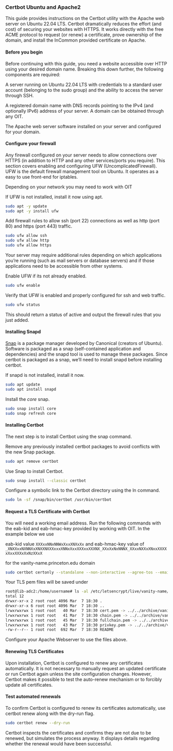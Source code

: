 ### Certbot Ubuntu and Apache2

This guide provides instructions on the Certbot utility with the Apache web server on Ubuntu 22.04 LTS. Certbot dramatically reduces the effort (and cost) of securing your websites with HTTPS. It works directly with the free ACME protocol to request (or renew) a certificate, prove ownership of the domain, and install the InCommon provided certificate on Apache.

#### Before you begin

Before continuing with this guide, you need a website accessible over HTTP using your desired domain name. Breaking this down further, the following components are required:

A server running on Ubuntu 22.04 LTS with credentials to a standard user account (belonging to the sudo group) and the ability to access the server through SSH.

A registered domain name with DNS records pointing to the IPv4 (and optionally IPv6) address of your server. A domain can be obtained through any OIT. 

The Apache web server software installed on your server and configured for your domain.

#### Configure your firewall

Any firewall configured on your server needs to allow connections over HTTPS (in addition to HTTP and any other services/ports you require). This section covers enabling and configuring UFW (UncomplicatedFirewall). UFW is the default firewall management tool on Ubuntu. It operates as a easy to use front-end for iptables.

Depending on your network you may need to work with OIT

If UFW is not installed, install it now using apt.

```zsh
sudo apt -y update
sudo apt -y install ufw
```

Add firewall rules to allow ssh (port 22) connections as well as http (port 80) and https (port 443) traffic.

```zsh
sudo ufw allow ssh
sudo ufw allow http
sudo ufw allow https
```

Your server may require additional rules depending on which applications you’re running (such as mail servers or database servers) and if those applications need to be accessible from other systems.

Enable UFW if its not already enabled.

```zsh
sudo ufw enable
```

Verify that UFW is enabled and properly configured for ssh and web traffic.

```zsh
sudo ufw status
```

This should return a status of active and output the firewall rules that you just added.

#### Installing Snapd

[Snap](https://snapcraft.io/about) is a package manager developed by Canonical (creators of Ubuntu). Software is packaged as a snap (self-contained application and dependencies) and the snapd tool is used to manage these packages. Since certbot is packaged as a snap, we’ll need to install snapd before installing certbot.

If snapd is not installed, install it now.

```zsh
sudo apt update
sudo apt install snapd
```

Install the *core* snap.

```zsh
sudo snap install core
sudo snap refresh core
```

#### Installing Certbot

The next step is to install Certbot using the snap command.

Remove any previously installed certbot packages to avoid conflicts with the new Snap package.

```zsh
sudo apt remove certbot
```

Use Snap to install Certbot.

```zsh
sudo snap install --classic certbot
```

Configure a symbolic link to the Certbot directory using the ln command.

```zsh
sudo ln -sf /snap/bin/certbot /usr/bin/certbot
```

#### Request a TLS Certificate with Certbot

You will need a working email address. Run the following commands with the eab-kid and eab-hmac-key provided by working with OIT. In the example below we use

eab-kid value `XXXxxNNxNNWxXxxXNXxXx` and eab-hmac-key value of `_XNXXxxNXNNXxXNXXNXXXxxxXNNxXxxXXXxxXXXNX_XXxXxNxNNNX_XXxxNXXxXNxxXXXXxXxxXXXxXxNzXXxX`

for the vanity-name.princeton.edu domain

```zsh
sudo certbot certonly --standalone --non-interactive --agree-tos --email netid@princeton.edu --server https://acme.sectigo.com/v2/InCommonRSAOV --eab-kid XXXxxNNxNNWxXxxXNXxXx --eab-hmac-key _XNXXxxNXNNXxXNXXNXXXxxxXNNxXxxXXXxxXXXNX_XXxXxNxNNNX_XXxxNXXxXNxxXXXXxXxxXXXxXxNzXXxX  --domain vanity-name.princeton.edu --cert-name vanity-name
```

Your TLS pem files will be saved under

```zsh
root@lib-adc2:/home/username# ls -al /etc/letsencrypt/live/vanity-name/
total 12
drwxr-xr-x 2 root root 4096 Mar  7 18:30 .
drwxr-xr-x 6 root root 4096 Mar  7 18:30 ..
lrwxrwxrwx 1 root root   40 Mar  7 18:30 cert.pem -> ../../archive/vanity-name/cert1.pem
lrwxrwxrwx 1 root root   41 Mar  7 18:30 chain.pem -> ../../archive/vanity-name/chain1.pem
lrwxrwxrwx 1 root root   45 Mar  7 18:30 fullchain.pem -> ../../archive/vanity-name/fullchain1.pem
lrwxrwxrwx 1 root root   43 Mar  7 18:30 privkey.pem -> ../../archive/vanity-name/privkey1.pem
-rw-r--r-- 1 root root  692 Mar  7 18:30 README
```

Configure your Apache Webserver to use the files above.

#### Renewing TLS Certificates

Upon installation, Certbot is configured to renew any certificates automatically. It is not necessary to manually request an updated certificate or run Certbot again unless the site configuration changes. However, Certbot makes it possible to test the auto-renew mechanism or to forcibly update all certificates.

#### Test automated renewals

To confirm Certbot is configured to renew its certificates automatically, use certbot renew along with the dry-run flag.

```zsh
sudo certbot renew --dry-run
```

Certbot inspects the certificates and confirms they are not due to be renewed, but simulates the process anyway. It displays details regarding whether the renewal would have been successful.




